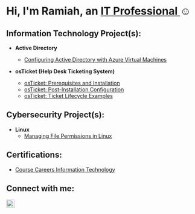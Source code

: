 <h1>Hi, I'm Ramiah, an <a href="https://linkedin.com/in/ramiah-jackson/">IT Professional </a>☺</h1>

<h2>Information Technology Project(s):</h2>

- <b>Active Directory</b>
  - [Configuring Active Directory with Azure Virtual Machines](https://github.com/ramiahj/activedirectory)

- <b>osTicket (Help Desk Ticketing System)</b>
  - [osTicket: Prerequisites and Installation](https://github.com/ramiahj/osticket-prereqs)
  - [osTicket: Post-Installation Configuration](https://github.com/ramiahj/post-install-config/tree/main)
  - [osTicket: Ticket Lifecycle Examples](https://github.com/ramiahj/post-install-config/tree/main)

 <h2>Cybersecurity Project(s):</h2>

- <b>Linux</b>
  - [Managing File Permissions in Linux](https://github.com/ramiahj/FIle-Permissions-in-Linux/tree/main)

 <h2>Certifications:</h2>

  - [Course Careers Information Technology](https://i.imgur.com/aqDmPlv.png)

<h2>Connect with me:</h2>

[<img align="left" alt="Josh | LinkedIn" width="22px" src="https://cdn.jsdelivr.net/npm/simple-icons@v3/icons/linkedin.svg" />][linkedin]

[linkedin]: https://linkedin.com/in/ramiah-jackson/
